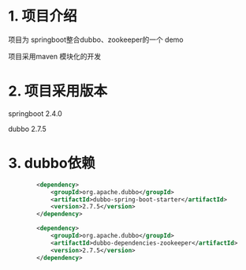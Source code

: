 # 1. 项目介绍
项目为 springboot整合dubbo、zookeeper的一个 demo

项目采用maven 模块化的开发

# 2. 项目采用版本
springboot 2.4.0  

dubbo 2.7.5

# 3. dubbo依赖

```xml
        <dependency>
            <groupId>org.apache.dubbo</groupId>
            <artifactId>dubbo-spring-boot-starter</artifactId>
            <version>2.7.5</version>
        </dependency>

        <dependency>
            <groupId>org.apache.dubbo</groupId>
            <artifactId>dubbo-dependencies-zookeeper</artifactId>
            <version>2.7.5</version>
        </dependency>
```